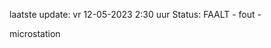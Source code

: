 laatste update: 
vr 12-05-2023  2:30   uur 
Status: FAALT - fout - 
<div class="service R">microstation</div>
